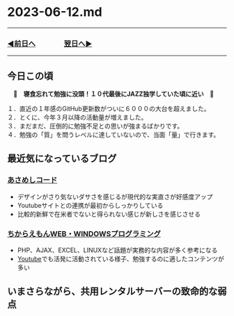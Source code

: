 # 2023-06-12.md
---
### [◀️前日へ](https://github.com/yuasys/chatty-journal/blob/main/2023/06/2023-06-11.md)&emsp;&emsp;&emsp;&emsp;[翌日へ▶️](https://github.com/yuasys/chatty-journal/blob/main/2023/06/2023-06-13.md)
---

## 今日この頃
　<b>🐯　寝食忘れて勉強に没頭！１０代最後にJAZZ独学していた頃に近い　🐯</b>

１．直近の１年感のGitHub更新数がついに６０００の大台を超えました。  
２．とくに、今年３月以降の活動量が増えました。  
３．まだまだ、圧倒的に勉強不足との思いが強まるばかりです。  
４．勉強の「質」を問うレベルに達していないので、当面「量」で行きます。  

## 最近気になっているブログ

### [あさめしコード](https://asameshicode.com/vue-reroute-login/)  

- デザインがさり気ないダサさを感じるが現代的な実直さが好感度アップ
- Youtubeサイトとの連携が最初からしっかりしている
- 比較的新鮮で在米者でないと得られない感じが新しさを感じさせる

### [ちからえもんWEB・WINDOWSプログラミング](https://chikaraemon.com/wordpress/2021/12/18/vue-js-ajax1/)

- PHP、AJAX、EXCEL、LINUXなど話題が実務的な内容が多く参考になる
- [Youtube](https://www.youtube.com/@user-in5rz4lt9m)でも活発に活動されている様子、勉強するのに適したコンテンツが多い

## いまさらながら、共用レンタルサーバーの致命的な弱点
